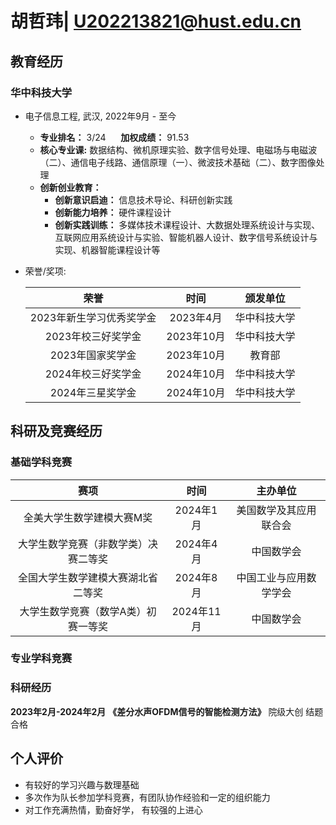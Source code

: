 # 胡哲玮| U202213821@hust.edu.cn

##  <i class="fa fa-graduation-cap" aria-hidden="true"></i> 教育经历

### <i class="fa fa-university" aria-hidden="true"></i>华中科技大学

* 电子信息工程, 武汉, 2022年9月 - 至今
  * **专业排名：** 3/24 &nbsp;&nbsp;&nbsp;&nbsp; **加权成绩：** 91.53
  * **核心专业课:** 数据结构、微机原理实验、数字信号处理、电磁场与电磁波（二）、通信电子线路、通信原理（一）、微波技术基础（二）、数字图像处理
  * **创新创业教育：**
    * **创新意识启迪：** 信息技术导论、科研创新实践
    * **创新能力培养：** 硬件课程设计
    * **创新实践训练：** 多媒体技术课程设计、大数据处理系统设计与实现、互联网应用系统设计与实验、智能机器人设计、数字信号系统设计与实现、机器智能课程设计等

* 荣誉/奖项:

  | 荣誉 | 时间 | 颁发单位 |
  | :---: | :--: | :---: |
  | 2023年新生学习优秀奖学金 | 2023年4月 | 华中科技大学 |
  | 2023年校三好奖学金 | 2023年10月 | 华中科技大学 |
  | 2023年国家奖学金 | 2023年10月 | 教育部 |
  | 2024年校三好奖学金 | 2024年10月 | 华中科技大学 |
  | 2024年三星奖学金 | 2024年10月 | 华中科技大学 |




##  <i class="fa fa-book" aria-hidden="true"></i> 科研及竞赛经历
### <i class="fa fa-trophy" aria-hidden="true"></i>基础学科竞赛

| 赛项 | 时间 | 主办单位 |
| :---: | :--: | :---: |
| 全美大学生数学建模大赛M奖 | 2024年1月 | 美国数学及其应用联合会 |
| 大学生数学竞赛（非数学类）决赛二等奖 | 2024年4月 | 中国数学会 |
| 全国大学生数学建模大赛湖北省二等奖 | 2024年8月 |  中国工业与应用数学学会 |
| 大学生数学竞赛（数学A类）初赛一等奖 | 2024年11月 | 中国数学会 |

### <i class="fa fa-certificate" aria-hidden="true"></i>专业学科竞赛



### <i class="fa fa-microscope" aria-hidden="true"></i>科研经历
**2023年2月-2024年2月** **《差分水声OFDM信号的智能检测方法》** 院级大创 结题合格 

##  <i class="fa fa-tasks" aria-hidden="true"></i> 个人评价

* 有较好的学习兴趣与数理基础
* 多次作为队长参加学科竞赛，有团队协作经验和一定的组织能力
* 对工作充满热情，勤奋好学， 有较强的上进心